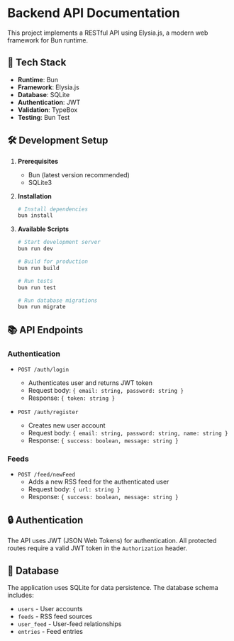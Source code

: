 # Backend API Documentation

This project implements a RESTful API using Elysia.js, a modern web framework for Bun runtime.

## 🚀 Tech Stack

- **Runtime**: Bun
- **Framework**: Elysia.js
- **Database**: SQLite
- **Authentication**: JWT
- **Validation**: TypeBox
- **Testing**: Bun Test

## 🛠️ Development Setup

1. **Prerequisites**

    - Bun (latest version recommended)
    - SQLite3

2. **Installation**

    ```bash
    # Install dependencies
    bun install
    ```

3. **Available Scripts**

    ```bash
    # Start development server
    bun run dev

    # Build for production
    bun run build

    # Run tests
    bun run test

    # Run database migrations
    bun run migrate
    ```

## 📚 API Endpoints

### Authentication

- `POST /auth/login`

    - Authenticates user and returns JWT token
    - Request body: `{ email: string, password: string }`
    - Response: `{ token: string }`

- `POST /auth/register`
    - Creates new user account
    - Request body: `{ email: string, password: string, name: string }`
    - Response: `{ success: boolean, message: string }`

### Feeds

- `POST /feed/newFeed`
    - Adds a new RSS feed for the authenticated user
    - Request body: `{ url: string }`
    - Response: `{ success: boolean, message: string }`

## 🔒 Authentication

The API uses JWT (JSON Web Tokens) for authentication. All protected routes require a valid JWT token in the `Authorization` header.

## 💾 Database

The application uses SQLite for data persistence. The database schema includes:

- `users` - User accounts
- `feeds` - RSS feed sources
- `user_feed` - User-feed relationships
- `entries` - Feed entries
